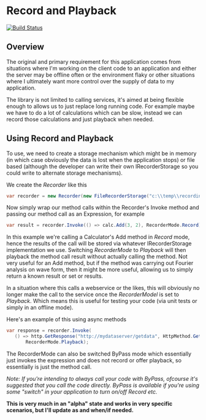 # Record and Playback

[![Build Status](https://github.com/putridparrot/PutridParrot.RecordAndPlayback/actions/workflows/build.yml/badge.svg)](https://github.com/putridparrot/PutridParrot.RecordAndPlayback/actions/workflows/build.yml)

## Overview

The original and primary requirement for this application comes from situations where I'm working on the client code
to an application and either the server may be offline often or the environment flaky or other situations
where I ultimately want more control over the supply of data to my application. 

The library is not limited to calling services, it's aimed at being flexible enough to allows us to just replace
long running code. For example maybe we have to do a lot of calculations which can be slow, instead we can 
record those calculations and just playback when needed.


## Using Record and Playback

To use, we need to create a storage mechanism which might be in memory (in which case obviously the data is lost 
when the application stops) or file based (although the developer can write their own IRecorderStorage so you 
could write to alternate storage mechanisms).

We create the _Recorder_ like this

 ```csharp
var recorder = new Recorder(new FileRecorderStorage("c:\\temp\\recordings"));
```

Now simply wrap our method calls within  the Recorder's Invoke method and 
passing our method call as an Expression, for example

```csharp
var result = recorder.Invoke(() => calc.Add(3, 2), RecorderMode.Record);
```

In this example we're calling a Calculator's Add method in _Record_ mode, hence the results
of the call will be stored via whatever IRecorderStorage implementation we use. Switching
_RecorderMode_ to _Playback_ will then playback the method call result without actually calling the 
method. Not very useful for an Add method, but if the method was carrying out Fourier analysis 
on wave form, then it might be more useful, allowing us to simply return a known result or set 
or results.

In a situation where this calls a webservice or the likes, this will obviously no longer make the 
call to the service once the _RecorderModel_ is set to _Playback_. Which means this is useful for testing 
your code (via unit tests or simply in an offline mode).

Here's an example of this using async methods

 ```csharp
var response = recorder.Invoke(
    () => http.GetResponse("http://mydataserver/getdata", HttpMethod.Get),
        RecorderMode.Playback);
```
The RecorderMode can also be switched ByPass mode which essentially just invokes the expression and does not record or
offer playback, so essentially is just the method call. 

_Note: If you're intending to always call your code with ByPass, ofcourse it's suggested that you call the code directly. 
ByPass is available if you're using some "switch" in your application to turn on/off Record etc._

**This is very much in an "alpha" state and works in very specific scenarios, but I'll update 
as and when/if needed.**
